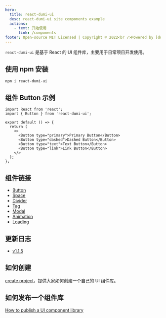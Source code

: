 ```yaml
---
hero:
  title: react-dumi-ui
  desc: react-dumi-ui site components example
  actions:
    - text: 开始使用
      link: /components
footer: Open-source MIT Licensed | Copyright © 2022<br />Powered by [dumi](https://d.umijs.org)
---
```


`react-dumi-ui` 是基于 React 的 UI 组件库，主要用于日常项目开发使用。

## 使用 npm 安装

```bash
npm i react-dumi-ui
```

## 组件 Button 示例

```tsx
import React from 'react';
import { Button } from 'react-dumi-ui';

export default () => {
  return (
    <>
      <Button type="primary">Primary Button</Button>
      <Button type="dashed">Dashed Button</Button>
      <Button type="text">Text Button</Button>
      <Button type="link">Link Button</Button>
    </>
  );
};
```

## 组件链接

- [Button](http://49.232.221.71:5206/components/button)
- [Space](http://49.232.221.71:5206/components/space)
- [Divider](http://49.232.221.71:5206/components/divider)
- [Tag](http://49.232.221.71:5206/components/tag)
- [Modal](http://49.232.221.71:5206/components/modal)
- [Animation](http://49.232.221.71:5206/components/animation)
- [Loading](http://49.232.221.71:5206/components/loading)

## 更新日志

- [v1.1.5](http://49.232.221.71:5206/history#115)

## 如何创建

[create project](https://github.com/liu-ningning/react-dumi-ui/blob/main/create.md)，提供大家如何创建一个自己的 UI 组件库。

## 如何发布一个组件库

[How to publish a UI component library](https://github.com/liu-ningning/react-dumi-ui/blob/main/build.md)
